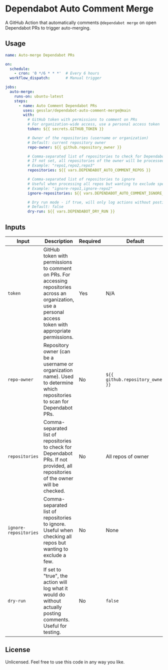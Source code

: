 # Dependabot Auto Comment Merge

A GitHub Action that automatically comments `@dependabot merge` on open Dependabot PRs to trigger auto-merging.

## Usage

```yaml
name: Auto-merge Dependabot PRs

on:
  schedule:
    - cron: '0 */6 * * *'  # Every 6 hours
  workflow_dispatch:       # Manual trigger

jobs:
  auto-merge:
    runs-on: ubuntu-latest
    steps:
      - name: Auto Comment Dependabot PRs
        uses: gesslar/dependabot-auto-comment-merge@main
        with:
          # GitHub token with permissions to comment on PRs
          # For organization-wide access, use a personal access token
          token: ${{ secrets.GITHUB_TOKEN }}

          # Owner of the repositories (username or organization)
          # Default: current repository owner
          repo-owner: ${{ github.repository_owner }}

          # Comma-separated list of repositories to check for Dependabot PRs
          # If not set, all repositories of the owner will be processed
          # Example: "repo1,repo2,repo3"
          repositories: ${{ vars.DEPENDABOT_AUTO_COMMENT_REPOS }}

          # Comma-separated list of repositories to ignore
          # Useful when processing all repos but wanting to exclude specific ones
          # Example: "ignore-repo1,ignore-repo2"
          ignore-repositories: ${{ vars.DEPENDABOT_AUTO_COMMENT_IGNORE_REPOS }}

          # Dry run mode - if true, will only log actions without posting comments
          # Default: false
          dry-run: ${{ vars.DEPENDABOT_DRY_RUN }}
```

## Inputs

| Input | Description | Required | Default |
|-------|-------------|----------|---------|
| `token` | GitHub token with permissions to comment on PRs. For accessing repositories across an organization, use a personal access token with appropriate permissions. | Yes | N/A |
| `repo-owner` | Repository owner (can be a username or organization name). Used to determine which repositories to scan for Dependabot PRs. | No | `${{ github.repository_owner }}` |
| `repositories` | Comma-separated list of repositories to check for Dependabot PRs. If not provided, all repositories of the owner will be checked. | No | All repos of owner |
| `ignore-repositories` | Comma-separated list of repositories to ignore. Useful when checking all repos but wanting to exclude a few. | No | None |
| `dry-run` | If set to "true", the action will log what it would do without actually posting comments. Useful for testing. | No | `false` |

## License

Unlicensed. Feel free to use this code in any way you like.
